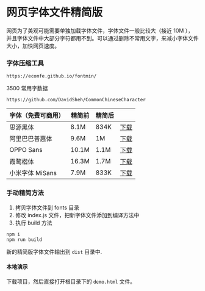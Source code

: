# 网页字体文件精简版

网页为了美观可能需要单独加载字体文件，字体文件一般比较大（接近 10M ），并且字体文件中大部分字符都用不到。可以通过删除不常用文字，来减小字体文件大小，加快网页速度。

### 字体压缩工具

    https://ecomfe.github.io/fontmin/

3500 常用字数据

    https://github.com/DavidSheh/CommonChineseCharacter

| 字体（免费可商用） | 精简前 | 精简后 |                                                                                          |
| ------------------ | ------ | ------ | ---------------------------------------------------------------------------------------- |
| 思源黑体           | 8.1M   | 834K   | [下载](https://github.com/DeronW/minify-font/raw/master/dist/SourceHanSansCN-Medium.ttf) |
| 阿里巴巴普惠体     | 9.6M   | 1M     | [下载](https://github.com/DeronW/minify-font/raw/master/dist/Alibaba-PuHuiTi-Medium.ttf) |
| OPPO Sans          | 10.1M  | 1.1M   | [下载](https://github.com/DeronW/minify-font/raw/master/dist/OPPOSans-M.ttf)             |
| 霞鹜楷体           | 16.3M  | 1.7M   | [下载](https://github.com/DeronW/minify-font/raw/master/dist/LXGWWenKai-Regular.ttf)     |
| 小米字体 MiSans    | 7.9M   | 833K   | [下载](https://github.com/DeronW/minify-font/raw/master/dist/MiSans-Regular.ttf)         |

### 手动精简方法

1. 拷贝字体文件到 fonts 目录
1. 修改 index.js 文件，把新字体文件添加到编译方法中
1. 执行 build 方法

```shell
npm i
npm run build
```

新的精简版字体文件输出到 `dist` 目录中.

#### 本地演示

下载项目，然后直接打开根目录下的 `demo.html` 文件。
